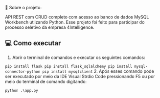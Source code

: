 📜 Sobre o projeto:

 API REST com CRUD completo com acesso ao banco de dados MySQL Workbench utlizando Python.
 Esse projeto foi feito para participar do processo seletivo da empresa 4Intelligence.
 
 ## 💻 Como executar
 
 1. Abrir o terminal de comandos e executar os seguintes comandos:
 
 ``
 pip install flask
 pip install flask_sqlalchemy
 pip install mysql-connector-python
 pip install mysqlclient
 ``
 2. Após esses comando pode ser executado por meio da IDE Visual Strdio Code pressionando F5 ou por meio do terminal de comando digitando:
 
 ``
 python .\app.py
 ``
